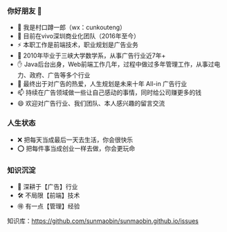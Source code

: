### 你好朋友 👋

- 🔭 我是村口蹲一郎（wx：cunkouteng）
- 👯 目前在vivo深圳商业化团队（2016年至今）
- ⚡  本职工作是前端技术，职业规划是广告业务
- 🤔 2010年毕业于三峡大学数学系，从事广告行业近7年+
- ✋ Java后台出身，Web前端工作几年，过程中做过多年管理工作，从事过电力、政府、广告等多个行业
- 💬 最终出于对广告的热爱，人生规划是未来十年 All-in 广告行业
- 📫 持续在广告领域做一些让自己感动的事情，同时给公司赚更多的钱
- 😄 欢迎对广告行业、我们团队、本人感兴趣的留言交流

### 人生状态

- ❌ 把每天当成最后一天去生活，你会很快乐
- ⭕️ 把每件事当成创业一样去做，你会更玩命

### 知识沉淀

- 🤡 深耕于【广告】行业
- 🛠 不局限【前端】技术
- 🉐 有一点【管理】经验

知识库：https://github.com/sunmaobin/sunmaobin.github.io/issues
